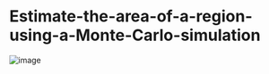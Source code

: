 # Estimate-the-area-of-a-region-using-a-Monte-Carlo-simulation

![image](https://github.com/hanfei1986/Estimate-the-area-of-a-region-using-a-Monte-Carlo-simulation/assets/59255164/2d05124a-5950-4d7c-b690-d6c7a6dcdb10)
